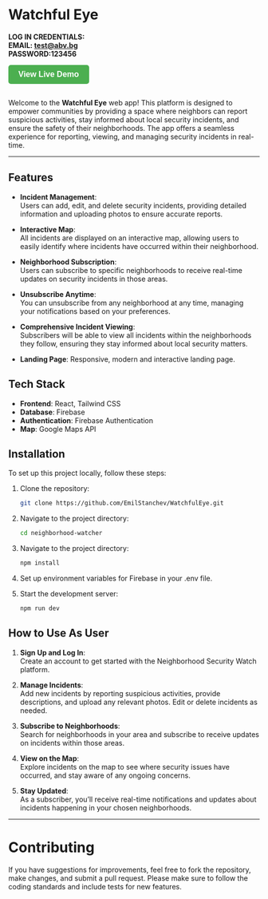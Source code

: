 # Watchful Eye
**LOG IN CREDENTIALS: <BR/> EMAIL: test@abv.bg </BR> PASSWORD:123456**

<a href="https://watchfuleye.vercel.app/" target="_blank" style="margin-bottom:15px">
  <button style="padding: 10px 20px; background-color: #4CAF50; color: white; font-size: 16px; font-weight: bold; border: none; border-radius: 5px; cursor: pointer; transition: background-color 0.3s ease; margin-bottom:15px ">
    View Live Demo
  </button>
</a>
</a>


Welcome to the **Watchful Eye** web app! This platform is designed to empower communities by providing a space where neighbors can report suspicious activities, stay informed about local security incidents, and ensure the safety of their neighborhoods. The app offers a seamless experience for reporting, viewing, and managing security incidents in real-time.

---

## Features

- **Incident Management**:  
  Users can add, edit, and delete security incidents, providing detailed information and uploading photos to ensure accurate reports.
  
- **Interactive Map**:  
All incidents are displayed on an interactive map, allowing users to easily identify where incidents have occurred within their neighborhood.

- **Neighborhood Subscription**:  
Users can subscribe to specific neighborhoods to receive real-time updates on security incidents in those areas.

- **Unsubscribe Anytime**:  
You can unsubscribe from any neighborhood at any time, managing your notifications based on your preferences.

- **Comprehensive Incident Viewing**:  
Subscribers will be able to view all incidents within the neighborhoods they follow, ensuring they stay informed about local security matters.

- **Landing Page**:
Responsive, modern and interactive landing page.

## Tech Stack

- **Frontend**: React, Tailwind CSS
- **Database**: Firebase
- **Authentication**: Firebase Authentication
- **Map**: Google Maps API


## Installation

To set up this project locally, follow these steps:

1. Clone the repository:
   ```bash
   git clone https://github.com/EmilStanchev/WatchfulEye.git
    ```

2. Navigate to the project directory:
    ```bash
    cd neighborhood-watcher
    ```

3. Navigate to the project directory:
    ```bash
    npm install
    ```

4. Set up environment variables for Firebase in your .env file.
 
 5. Start the development server:
     ```bash 
    npm run dev 
    ```


## How to Use As User

1. **Sign Up and Log In**:  
   Create an account to get started with the Neighborhood Security Watch platform.
   
2. **Manage Incidents**:  
   Add new incidents by reporting suspicious activities, provide descriptions, and upload any relevant photos. Edit or delete incidents as needed.

3. **Subscribe to Neighborhoods**:  
   Search for neighborhoods in your area and subscribe to receive updates on incidents within those areas.

4. **View on the Map**:  
   Explore incidents on the map to see where security issues have occurred, and stay aware of any ongoing concerns.

5. **Stay Updated**:  
   As a subscriber, you’ll receive real-time notifications and updates about incidents happening in your chosen neighborhoods.

---

# Contributing
If you have suggestions for improvements, feel free to fork the repository, make changes, and submit a pull request. Please make sure to follow the coding standards and include tests for new features.
